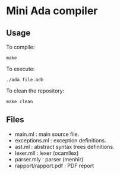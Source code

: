 # Mini Ada compiler

## Usage

To compile:

````
make
````

To execute:

````
./ada file.adb
````

To clean the repository:

````
make clean
````

## Files

 - main.ml : main source file.
 - exceptions.ml : exception definitions.
 - ast.ml : abstract syntax trees definitions.
 - lexer.mll : lexer (ocamllex)
 - parser.mly : parser (menhir)
 - rapport/rapport.pdf : PDF report

